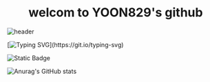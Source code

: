 <div align='center'>
  <h1>welcom to YOON829's github</h1>  
</div>


![header](https://capsule-render.vercel.app/api?type=wave&color=auto&height=300&section=header&text=Hello!&fontSize=90)


[![Typing SVG](https://readme-typing-svg.demolab.com?font=Fira+Code&size=30&pause=1000&random=false&width=435&lines=This+is+best+site+for+development.)](https://git.io/typing-svg)

![Static Badge](https://img.shields.io/badge/any_test-123?logo=nvidia)


![Anurag's GitHub stats](https://github-readme-stats.vercel.app/api?username=YOON829&show_icons=true&theme=radical)
